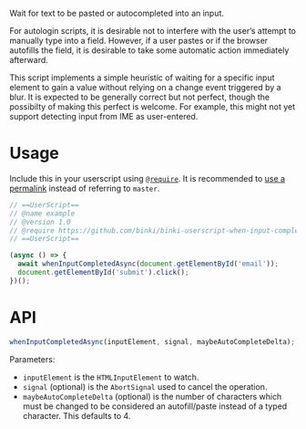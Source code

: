 Wait for text to be pasted or autocompleted into an input.

For autologin scripts, it is desirable not to interfere with the user’s attempt to manually type into a field. However, if a user pastes or if the browser autofills the field, it is desirable to take some automatic action immediately afterward.

This script implements a simple heuristic of waiting for a specific input element to gain a value without relying on a change event triggered by a blur. It is expected to be generally correct but not perfect, though the possibilty of making this perfect is welcome. For example, this might not yet support detecting input from IME as user-entered.

# Usage

Include this in your userscript using [`@require`](https://wiki.greasespot.net/Metadata_Block#.40require). It is recommended to [use a permalink](https://docs.github.com/repositories/working-with-files/using-files/getting-permanent-links-to-files) instead of referring to `master`.

```js
// ==UserScript==
// @name example
// @version 1.0
// @require https://github.com/binki/binki-userscript-when-input-completed/raw/master/binki-userscript-when-input-completed.js
// ==UserScript==

(async () => {
  await whenInputCompletedAsync(document.getElementById('email'));
  document.getElementById('submit').click();
})();
```

# API

```js
whenInputCompletedAsync(inputElement, signal, maybeAutoCompleteDelta);
```

Parameters:

* `inputElement` is the `HTMLInputElement` to watch.
* `signal` (optional) is the `AbortSignal` used to cancel the operation.
* `maybeAutoCompleteDelta` (optional) is the number of characters which must be changed to be considered an autofill/paste instead of a typed character. This defaults to 4.
